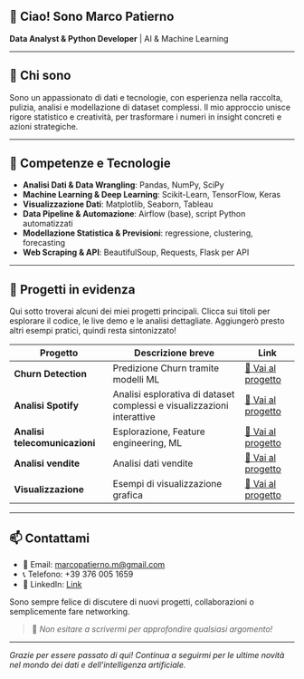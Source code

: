 ## 👋 Ciao! Sono Marco Patierno

**Data Analyst & Python Developer** | AI & Machine Learning

---

## 🚀 Chi sono

Sono un appassionato di dati e tecnologie, con esperienza nella raccolta, pulizia, analisi e modellazione di dataset complessi. Il mio approccio unisce rigore statistico e creatività, per trasformare i numeri in insight concreti e azioni strategiche.


---

## 🔧 Competenze e Tecnologie

- **Analisi Dati & Data Wrangling**: Pandas, NumPy, SciPy  
- **Machine Learning & Deep Learning**: Scikit-Learn, TensorFlow, Keras  
- **Visualizzazione Dati**: Matplotlib, Seaborn, Tableau  
- **Data Pipeline & Automazione**: Airflow (base), script Python automatizzati  
- **Modellazione Statistica & Previsioni**: regressione, clustering, forecasting  
- **Web Scraping & API**: BeautifulSoup, Requests, Flask per API  

---

## 📂 Progetti in evidenza

Qui sotto troverai alcuni dei miei progetti principali. Clicca sui titoli per esplorare il codice, le live demo e le analisi dettagliate. Aggiungerò presto altri esempi pratici, quindi resta sintonizzato!

| Progetto                         | Descrizione breve                                                      | Link                               |
|----------------------------------|------------------------------------------------------------------------|------------------------------------|
| **Churn Detection** | Predizione Churn tramite modelli ML | [🔗 Vai al progetto](https://github.com/Pastierno/my_repo/blob/main/env/projects/project_churn/churn_project.ipynb)  |
| **Analisi Spotify**              | Analisi esplorativa di dataset complessi e visualizzazioni interattive | [🔗 Vai al progetto](https://github.com/Pastierno/MarcoPatierno_DepositoCorsoPython/tree/main/CorsoPython/Progetto%20di%20gruppo)        |
| **Analisi telecomunicazioni**            | Esplorazione, Feature engineering, ML     | [🔗 Vai al progetto](https://github.com/Pastierno/MarcoPatierno_DepositoCorsoPython/tree/main/CorsoPython/Giorno%2017%2023%20-04/ESERCITAZIONE%20telecomunica)        |
| **Analisi vendite**            | Analisi dati vendite         | [🔗 Vai al progetto](https://github.com/Pastierno/MarcoPatierno_DepositoCorsoPython/blob/main/CorsoPython/Giorno%2017%2023-04/ESERCITAZIONE%20vendite/analisi_vendite.py)        |
| **Visualizzazione**                    | Esempi di visualizzazione grafica             | [🔗 Vai al progetto](https://github.com/Pastierno/MarcoPatierno_DepositoCorsoPython/tree/main/CorsoPython/Giorno%2017%2023%20-04/ESERCITAZIONE%20visualizzazione)                  |

---

## 📫 Contattami

- 📧 Email: [marcopatierno.m@gmail.com](mailto:marcopatierno.m@gmail.com)  
- 📞 Telefono: +39 376 005 1659  
- 🔗 LinkedIn: [Link](www.linkedin.com/in/marco-patierno-a933a6352)  

Sono sempre felice di discutere di nuovi progetti, collaborazioni o semplicemente fare networking.  
> 🎯 _Non esitare a scrivermi per approfondire qualsiasi argomento!_

---

*Grazie per essere passato di qui! Continua a seguirmi per le ultime novità nel mondo dei dati e dell’intelligenza artificiale.*  
